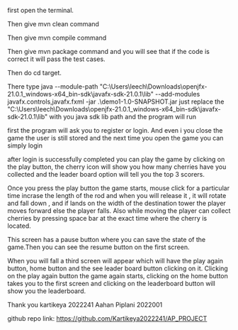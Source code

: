 first open the terminal.

Then give mvn clean command

Then give mvn compile command

Then give mvn package command and you will see that if the code is correct it will pass the test cases.

Then do cd target.

There type java --module-path "C:\Users\leech\Downloads\openjfx-21.0.1_windows-x64_bin-sdk\javafx-sdk-21.0.1\lib" --add-modules javafx.controls,javafx.fxml -jar .\demo1-1.0-SNAPSHOT.jar
just replace the "C:\Users\leech\Downloads\openjfx-21.0.1_windows-x64_bin-sdk\javafx-sdk-21.0.1\lib" with you java sdk lib path and the program will run

first the program will ask you to register or login. And even i you close the game the user is still stored and the next
time you open the game you can simply login

after login is successfully completed you can play the game by clicking on the play button, the cherry icon will show
you how many cherries have you collected and the leader board option will tell you the top 3 scorers.

Once you press the play button the game starts, mouse click for a particular time incrase the length of the rod and when you
will release it , it will rotate and fall down , and if lands on the width of the destination tower the player moves forward else
the player falls. Also while moving the player can collect cherries by pressing space bar at the exact time where the cherry
is located.

This screen has a pause button where you can save the state of the game.Then you can see the resume button on the first screen.

When you will fall a third screen will appear which will have the play again button, home button and the see leader board button clicking on it.
Clicking on the play again button the game again starts, clicking on the home button takes you to the first screen and clicking on the
leaderboard button will show you the leaderboard.

Thank you
kartikeya 2022241
Aahan Piplani 2022001

github repo link: https://github.com/Kartikeya2022241/AP_PROJECT



